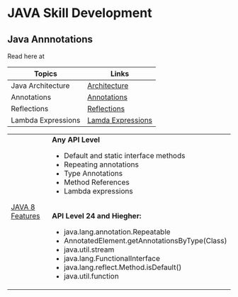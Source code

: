 # JAVA Skill Development

## Java Annnotations

Read here at 

|Topics         | Links     |
|---------------|-----------|
|Java Architecture |[Architecture](https://dzone.com/articles/jvm-architecture-explained)|
|Annotations    |[Annotations](https://docs.oracle.com/javase/tutorial/java/annotations/)|
|Reflections    |[Reflections](https://docs.oracle.com/javase/tutorial/reflect/)|
|Lambda Expressions|[Lamda Expressions](https://docs.oracle.com/javase/tutorial/java/javaOO/lambdaexpressions.html)|

<table style="width:100%">
<tr>
  <td>
    <a href="https://developer.android.com/studio/write/java8-support.html#supported_features">JAVA 8 Features</a><br>
  </td>
  <td><b>Any API Level</b><br>
    <ul>
<li>Default and static interface methods</li>
<li>Repeating annotations</li>
<li>Type Annotations</li>
<li>Method References</li>
<li>Lambda expressions</li>
</ul><br>
<b> API Level 24 and Hiegher:</b>
    <ul>
<li>java.lang.annotation.Repeatable</li>
<li>AnnotatedElement.getAnnotationsByType(Class)</li>
<li>java.util.stream</li>
<li>java.lang.FunctionalInterface</li>
<li>java.lang.reflect.Method.isDefault()</li>
<li>java.util.function</li></ul></td></tr></table>







